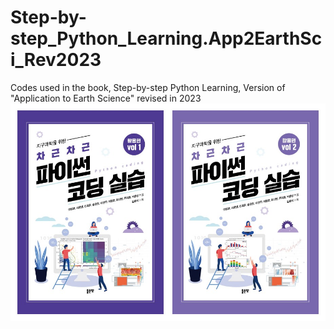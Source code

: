 # Step-by-step_Python_Learning.App2EarthSci_Rev2023
Codes used in the book, Step-by-step Python Learning, Version of "Application to Earth Science" revised in 2023
<br>
![Book_cover](Book_cover.jpg)
